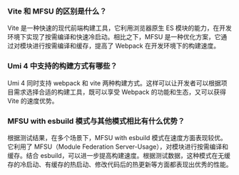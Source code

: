 ### Vite 和 MFSU 的区别是什么？

Vite 是一种快速的现代前端构建工具，它利用浏览器原生 ES 模块的能力，在开发环境下实现了按需编译和快速冷启动。相比之下，MFSU 是一种优化方案，它通过对模块进行按需编译和缓存，提高了 Webpack 在开发环境下的构建速度。

### Umi 4 中支持的构建方式有哪些？

Umi 4 同时支持 webpack 和 vite 两种构建方式。这样可以让开发者可以根据项目需求选择合适的构建工具，既可以享受 Webpack 的功能和生态，又可以获得 Vite 的速度优势。

### MFSU with esbuild 模式与其他模式相比有什么优势？

根据测试结果，在多个场景下，MFSU with esbuild 模式在速度方面表现较优。它利用了 MFSU（Module Federation Server-Usage），对模块进行按需编译和缓存。结合 esbuild，可以进一步提高构建速度。根据测试数据，这种模式在无缓存的冷启动、有缓存的热启动、修改代码后的热更新等方面都表现出优秀的性能。

